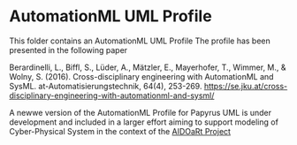 # AutomationML UML Profile

This folder contains an AutomationML UML Profile
The profile has been presented in the following paper

Berardinelli, L., Biffl, S., Lüder, A., Mätzler, E., Mayerhofer, T., Wimmer, M., & Wolny, S. (2016). Cross-disciplinary engineering with AutomationML and SysML. at-Automatisierungstechnik, 64(4), 253-269.
https://se.jku.at/cross-disciplinary-engineering-with-automationml-and-sysml/

A newwe version of the AutomationML Profile for Papyrus UML is under development and included in a larger effort aiming to support modeling of Cyber-Physical System in the context of the [AIDOaRt Project](www.aidoart.eu)
